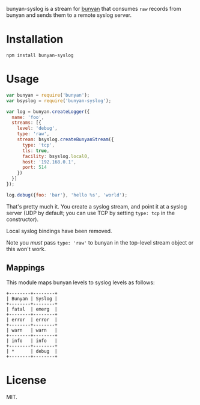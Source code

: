 bunyan-syslog is a stream for [bunyan](https://github.com/trentm/node-bunyan)
that consumes `raw` records from bunyan and sends them to a remote syslog server.

# Installation

    npm install bunyan-syslog

# Usage

```javascript
var bunyan = require('bunyan');
var bsyslog = require('bunyan-syslog');

var log = bunyan.createLogger({
  name: 'foo',
  streams: [{
    level: 'debug',
    type: 'raw',
    stream: bsyslog.createBunyanStream({
      type: 'tcp',
      tls: true,
      facility: bsyslog.local0,
      host: '192.168.0.1',
      port: 514
    })
  }]
});

log.debug({foo: 'bar'}, 'hello %s', 'world');
```
That's pretty much it. You create a syslog stream, and point it at a syslog
server (UDP by default; you can use TCP by setting `type: tcp` in the
constructor).

Local syslog bindings have been removed.

Note you *must* pass `type: 'raw'` to bunyan in the top-level
stream object or this won't work.


## Mappings

This module maps bunyan levels to syslog levels as follows:

```
+--------+--------+
| Bunyan | Syslog |
+--------+--------+
| fatal  | emerg  |
+--------+--------+
| error  | error  |
+--------+--------+
| warn   | warn   |
+--------+--------+
| info   | info   |
+--------+--------+
| *      | debug  |
+--------+--------+
```

# License

MIT.
